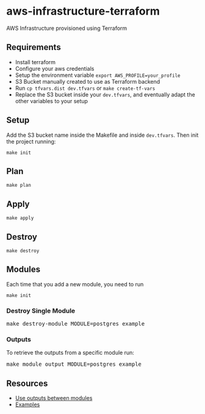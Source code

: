 # aws-infrastructure-terraform
AWS Infrastructure provisioned using Terraform

## Requirements
* Install terraform
* Configure your aws credentials
* Setup the environment variable `export AWS_PROFILE=your_profile`
* S3 Bucket manually created to use as Terraform backend
* Run `cp tfvars.dist dev.tfvars` or `make create-tf-vars`
* Replace the S3 bucket inside your `dev.tfvars`, and eventually adapt the other variables to your setup

## Setup
Add the S3 bucket name inside the Makefile and inside `dev.tfvars`. Then init the project running:
```
make init
```

## Plan
```
make plan
```

## Apply
```
make apply
```

## Destroy
```
make destroy
```

## Modules

Each time that you add a new module, you need to run
```
make init
```

### Destroy Single Module
<pre>
make destroy-module MODULE=postgres_example
</pre>

### Outputs
To retrieve the outputs from a specific module run:
<pre>
make module_output MODULE=postgres_example
</pre>

## Resources
* [Use outputs between modules](https://github.com/hashicorp/terraform/issues/12466)
* [Examples](https://github.com/terraform-providers/terraform-provider-aws/tree/master/examples)
